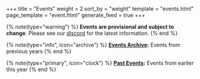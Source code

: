 +++
title = "Events"
weight = 2
sort_by = "weight"
template = "events.html"
page_template = "event.html"
generate_feed = true
+++

{% note(type="warning") %}
**Events are provisional and subject to change**. Please see our [discord](https://discord.uwcs.uk) for the latest information.
{% end %}

{% note(type="info", icon="archive") %}
**[Events Archive](@/events/archive/_index.md):** Events from previous years
{% end %}

{% note(type="primary", icon="clock") %}
**[Past Events](@/events/archive/current.md):** Events from earlier this year
{% end %}
